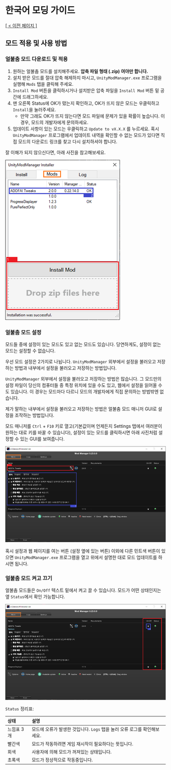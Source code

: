 # 한국어 모딩 가이드
<ins>[[ < 이전 페이지 ]](./use-1.md)</ins>

## 모드 적용 및 사용 방법

### 얼불춤 모드 다운로드 및 적용

1. 원하는 얼불춤 모드를 설치해주세요. **압축 파일 형태 (.zip) 여야만 합니다.**
2. 설치 받은 모드를 절대 압축 해제하지 마시고, `UnityModManager.exe` 프로그램을 실행해 `Mods` 탭을 클릭해 주세요.
3. `Install Mod` 버튼을 클릭하시거나 설치받은 압축 파일을 `Install Mod` 버튼 밑 공간에 드래그하세요.
4. 맨 오른쪽 Status에 OK가 떴는지 확인하고, OK가 뜨지 않은 모드는 우클릭하고 `Install`을 눌러주세요.
    * 만약 그래도 OK가 뜨지 않는다면 모드 파일에 문제가 있을 확률이 높습니다. 이 경우, 모드의 개발자에게 문의하세요.
5. 업데이트 사항이 있는 모드는 우클릭하고 `Update to vX.X.X` 를 누르세요. 혹시 `UnityModManager` 프로그램에서 업데이트 내역을 확인할 수 없는 모드가 있다면 직접 모드의 다운로드 링크를 찾고 다시 설치하셔야 합니다.

잘 이해가 되지 않으신다면, 아래 사진을 참고해보세요.

![](../resources/use-2/image1.png)

### 얼불춤 모드 설정

모드들 중에 설정이 있는 모드도 있고 없는 모드도 있습니다. 당연하게도, 설정이 없는 모드는 설정할 수 없습니다.

우선 모드 설정은 2가지로 나뉩니다. `UnityModManager` 외부에서 설정을 불러오고 저장하는 방법과 내부에서 설정을 불러오고 저장하는 방법입니다.

`UnityModManager` 외부에서 설정을 불러오고 저장하는 방법은 많습니다. 그 모드만의 설정 파일이 당신의 컴퓨터들 중 특정 위치에 있을 수도 있고, 웹에서 설정을 읽어올 수도 있습니다. 이 경우는 모드마다 다르니 모드의 개발자에게 직접 문의하는 방법밖엔 없습니다.

제가 말하는 내부에서 설정을 불러오고 저장하는 방법은 얼불춤 모드 매니저 GUI로 설정을 조작하는 방법입니다.

모드 매니저를 `Ctrl` + `F10` 키로 열고(기본값이며 언제든지 Settings 탭에서 여러분이 원하는 대로 키를 바꿀 수 있습니다), 설정이 있는 모드를 클릭하시면 아래 사진처럼 설정할 수 있는 GUI를 보여줍니다.

![](../resources/use-2/image2.png)

혹시 설정과 웹 페이지를 여는 버튼 (설정 옆에 있는 버튼) 이외에 다른 민트색 버튼이 있으면 `UnityModManager.exe` 프로그램을 열고 위에서 설명한 대로 모드 업데이트를 하시면 됩니다.

### 얼불춤 모드 켜고 끄기

얼불춤 모드들은 `On/Off` 텍스트 밑에서 켜고 끌 수 있습니다. 모드가 어떤 상태인지는 옆 `Status`에서 확인 가능합니다.

![](../resources/use-2/image3.png)

`Status` 정리표:

| 상태       | 설명                                                                      |
|:-----------|:--------------------------------------------------------------------------|
| 느낌표 3개 | 모드에 오류가 발생한 것입니다. `Logs` 탭을 눌러 오류 로그를 확인해보세요. |
| 빨간색     | 모드가 작동하려면 게임 재시작이 필요하다는 뜻입니다.                      |
| 회색       | 사용자에 의해 모드가 꺼져있는 상태입니다.                                 |
| 초록색     | 모드가 정상적으로 작동중입니다.                                           |